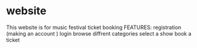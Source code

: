 # website
This website is for music festival ticket booking
FEATURES:
registration (making an account )
login
browse diffrent categories
select a show
book a ticket
